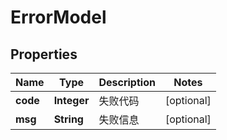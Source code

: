 
# ErrorModel

## Properties
Name | Type | Description | Notes
------------ | ------------- | ------------- | -------------
**code** | **Integer** | 失败代码 |  [optional]
**msg** | **String** | 失败信息 |  [optional]



